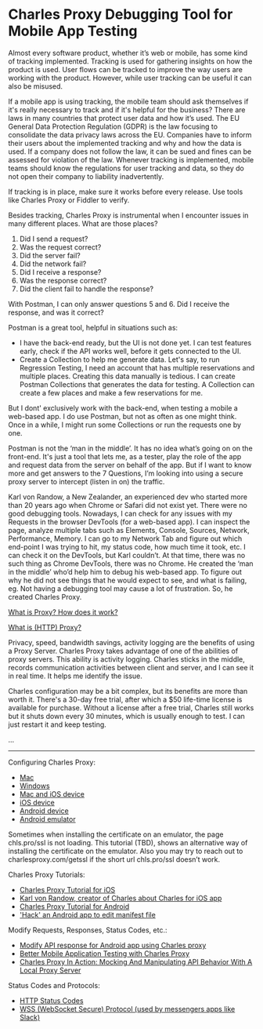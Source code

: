 # Charles Proxy Debugging Tool for Mobile App Testing

Almost every software product, whether it’s web or mobile, has some kind of tracking implemented. Tracking is used for gathering insights on how the product is used. User flows can be tracked to improve the way users are working with the product. However, while user tracking can be useful it can also be misused.

If a mobile app is using tracking, the mobile team should ask themselves if it's really necessary to track and if it's helpful for the business? There are laws in many countries that protect user data and how it’s used. The EU General Data Protection Regulation (GDPR) is the law focusing to consolidate the data privacy laws across the EU. Companies have to inform their users about the implemented tracking and why and how the data is used. If a company does not follow the law, it can be sued and fines can be assessed for violation of the law. Whenever tracking is implemented, mobile teams should know the regulations for user tracking and data, so they do not open their company to liability inadvertently.

If tracking is in place, make sure it works before every release. Use tools like Charles Proxy or Fiddler to verify.

Besides tracking, Charles Proxy is instrumental when I encounter issues in many different places. What are those places?

1. Did I send a request?
2. Was the request correct?
3. Did the server fail?
4. Did the network fail?
5. Did I receive a response?
6. Was the response correct?
7. Did the client fail to handle the response?

With Postman, I can only answer questions 5 and 6. Did I receive the response, and was it correct? 

Postman is a great tool, helpful in situations such as:
- I have the back-end ready, but the UI is not done yet. I can test features early, check if the API works well, before it gets connected to the UI.
- Create a Collection to help me generate data. Let's say, to run Regression Testing, I need an account that has multiple reservations and multiple places. Creating this data manually is tedious. I can create Postman Collections that generates the data for testing. A Collection can create a few places and make a few reservations for me.

But I dont' exclusively work with the back-end, when testing a mobile a web-based app. I do use Postman, but not as often as one might think. Once in a while, I might run some Collections or run the requests one by one.

Postman is not the ‘man in the middle’. It has no idea what’s going on on the front-end. It's just a tool that lets me, as a tester, play the role of the app and request data from the server on behalf of the app. 
But if I want to know more and get answers to the 7 Questions, I’m looking into using a secure proxy server to intercept (listen in on) the traffic.

Karl von Randow, a New Zealander, an experienced dev who started more than 20 years ago when Chrome or Safari did not exist yet. There were no good debugging tools. Nowadays, I can check for any issues with my Requests in the browser DevTools (for a web-based app). I can inspect the page, analyze multiple tabs such as Elements, Console, Sources, Network, Performance, Memory. I can go to my Network Tab and figure out which end-point I was trying to hit, my status code, how much time it took, etc. I can check it on the DevTools, but Karl couldn’t. At that time, there was no such thing as Chrome DevTools, there was no Chrome. He created the ‘man in the middle’ who’d help him to debug his web-based app. To figure out why he did not see things that he would expect to see, and what is failing, eg. Not having a debugging tool may cause a lot of frustration. So, he created Charles Proxy.

[What is Proxy? How does it work?](https://github.com/lana-20/proxy-server#readme)

[What is (HTTP) Proxy?](https://github.com/lana-20/ssl-tls-http-https/blob/main/README.md)

Privacy, speed, bandwidth savings, activity logging are the benefits of using a Proxy Server. Charles Proxy takes advantage of one of the abilities of proxy servers. This ability is activity logging. Charles sticks in the middle, records communication activities between client and server, and I can see it in real time. It helps me identify the issue.

Charles configuration may be a bit complex, but its benefits are more than worth it. There's a 30-day free trial, after which a $50 life-time license is available for purchase. Without a license after a free trial, Charles still works but it shuts down every 30 minutes, which is usually enough to test. I can just restart it and keep testing.


...



___

Configuring Charles Proxy:

- [Mac]()
- [Windows]()
- [Mac and iOS device](https://youtu.be/vtSLoCC299U)
- [iOS device]()
- [Android device]()
- [Android emulator]()

Sometimes when installing the certificate on an emulator, the page chls.pro/ssl is not loading. This tutorial (TBD), shows an alternative way of installing the certificate on the emulator. 
Also you may try to reach out to charlesproxy.com/getssl if the short url chls.pro/ssl doesn’t work.


Charles Proxy Tutorials:

- [Charles Proxy Tutorial for iOS](https://www.raywenderlich.com/1827524-charles-proxy-tutorial-for-ios)
- [Karl von Randow, creator of Charles about Charles for iOS app](https://www.youtube.com/watch?v=RWotEyTeJhc )
- [Charles Proxy Tutorial for Android](https://medium.com/@daptronic/the-android-emulator-and-charles-proxy-a-love-story-595c23484e02)
- ['Hack' an Android app to edit manifest file](https://medium.com/@ferrygunawan/debug-ssl-traffic-with-charles-proxy-872aedb228d)

Modify Requests, Responses, Status Codes, etc.:

- [Modify API response for Android app using Charles proxy](https://medium.com/@IlyaEremin/modify-api-response-for-android-app-with-charles-181a822cfc24)
- [Better Mobile Application Testing with Charles Proxy](http://www.testeffective.com/better-mobile-app-testing-with-charles-proxy/)
- [Charles Proxy In Action: Mocking And Manipulating API Behavior With A Local Proxy Server](https://www.thinktecture.com/en/tools/debugging-proxies-mocking-manipulating-api-charles-in-action/)

Status Codes and Protocols:

- [HTTP Status Codes](https://www.restapitutorial.com/httpstatuscodes.html)
- [WSS (WebSocket Secure) Protocol (used by messengers apps like Slack)](https://devcenter.heroku.com/articles/websocket-security)




